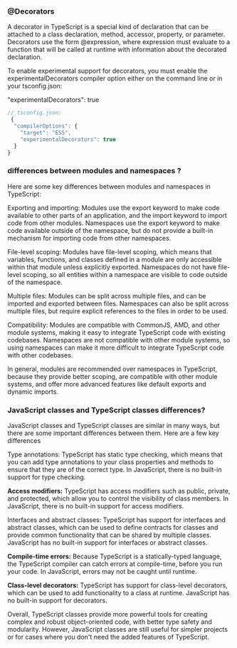 ### @Decorators
A decorator in TypeScript is a special kind of declaration that can be attached to a class declaration, method, accessor, property, or parameter. Decorators use the form @expression, where expression must evaluate to a function that will be called at runtime with information about the decorated declaration.

To enable experimental support for decorators, you must enable the experimentalDecorators compiler option either on the command line or in your tsconfig.json:

 "experimentalDecorators": true

```javascript
// tsconfig.json:
 {
  "compilerOptions": {
    "target": "ES5",
    "experimentalDecorators": true
  }
}
```

### differences between modules and namespaces ?

Here are some key differences between modules and namespaces in TypeScript:

Exporting and importing: Modules use the export keyword to make code available to other parts of an application, and the import keyword to import code from other modules. Namespaces use the export keyword to make code available outside of the namespace, but do not provide a built-in mechanism for importing code from other namespaces.

File-level scoping: Modules have file-level scoping, which means that variables, functions, and classes defined in a module are only accessible within that module unless explicitly exported. Namespaces do not have file-level scoping, so all entities within a namespace are visible to code outside of the namespace.

Multiple files: Modules can be split across multiple files, and can be imported and exported between files. Namespaces can also be split across multiple files, but require explicit references to the files in order to be used.

Compatibility: Modules are compatible with CommonJS, AMD, and other module systems, making it easy to integrate TypeScript code with existing codebases. Namespaces are not compatible with other module systems, so using namespaces can make it more difficult to integrate TypeScript code with other codebases.

In general, modules are recommended over namespaces in TypeScript, because they provide better scoping, are compatible with other module systems, and offer more advanced features like default exports and dynamic imports.


### JavaScript classes and TypeScript classes differences?

JavaScript classes and TypeScript classes are similar in many ways, but there are some important differences between them. Here are a few key differences

Type annotations: TypeScript has static type checking, which means that you can add type annotations to your class properties and methods to ensure that they are of the correct type. In JavaScript, there is no built-in support for type checking.

**Access modifiers:** TypeScript has access modifiers such as public, private, and protected, which allow you to control the visibility of class members. In JavaScript, there is no built-in support for access modifiers.

Interfaces and abstract classes: TypeScript has support for interfaces and abstract classes, which can be used to define contracts for classes and provide common functionality that can be shared by multiple classes. JavaScript has no built-in support for interfaces or abstract classes.

**Compile-time errors:** Because TypeScript is a statically-typed language, the TypeScript compiler can catch errors at compile-time, before you run your code. In JavaScript, errors may not be caught until runtime.

**Class-level decorators:** TypeScript has support for class-level decorators, which can be used to add functionality to a class at runtime. JavaScript has no built-in support for decorators.

Overall, TypeScript classes provide more powerful tools for creating complex and robust object-oriented code, with better type safety and modularity. However, JavaScript classes are still useful for simpler projects or for cases where you don't need the added features of TypeScript.







